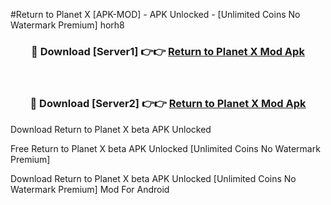 #Return to Planet X [APK-MOD] - APK Unlocked - [Unlimited Coins No Watermark Premium] horh8



<div align="center">

<h3>🔴 Download [Server1] 👉👉 <a href="https://momento.my/?title=Return_to_Planet_X">Return to Planet X Mod Apk</a></h3><br>

<h3>🔴 Download [Server2] 👉👉 <a href="https://momento.my/?title=Return_to_Planet_X">Return to Planet X Mod Apk</a></h3>
</div>



Download Return to Planet X beta APK Unlocked

Free Return to Planet X beta APK Unlocked [Unlimited Coins No Watermark Premium]

Download Return to Planet X beta APK Unlocked [Unlimited Coins No Watermark Premium] Mod For Android
